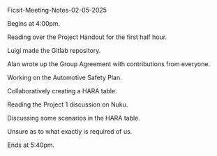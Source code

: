 Ficsit-Meeting-Notes-02-05-2025

Begins at 4:00pm.

Reading over the Project Handout for the first half hour.

Luigi made the Gitlab repository.

Alan wrote up the Group Agreement with contributions from everyone.

Working on the Automotive Safety Plan.

Collaboratively creating a HARA table.

Reading the Project 1 discussion on Nuku.

Discussing some scenarios in the HARA table.

Unsure as to what exactly is required of us. 

Ends at 5:40pm.